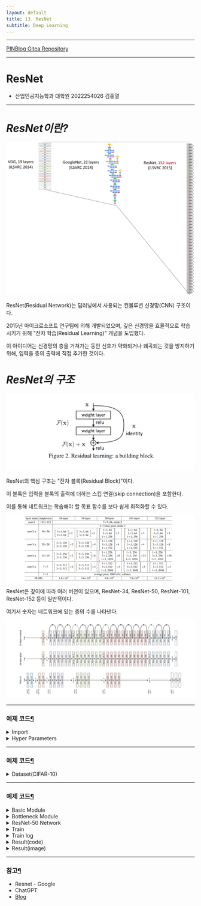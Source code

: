 ```yaml
---
layout: default
title: 13. ResNet
subtitle: Deep Learning
---
```

-----

[PINBlog Gitea Repository](https://gitea.pinblog.codes/CBNU/13_ResNet)

-----

# ResNet
- 산업인공지능학과 대학원
    2022254026
        김홍열


---


# *ResNet이란?*

![resnet](/assets/img/resnet/resnet-layers.png)

ResNet(Residual Network)는 딥러닝에서 사용되는 컨볼루션 신경망(CNN) 구조이다.

2015년 마이크로소프트 연구팀에 의해 개발되었으며, 깊은 신경망을 효율적으로 학습시키기 위해 "잔차 학습(Residual Learning)" 개념을 도입했다. 

이 아이디어는 신경망의 층을 거쳐가는 동안 신호가 약화되거나 왜곡되는 것을 방지하기 위해, 입력을 층의 출력에 직접 추가한 것이다.



# *ResNet의 구조*

![resnet](/assets/img/resnet/residual.png)

ResNet의 핵심 구조는 "잔차 블록(Residual Block)"이다. 

이 블록은 입력을 블록의 출력에 더하는 스킵 연결(skip connection)을 포함한다. 

이를 통해 네트워크는 학습해야 할 목표 함수를 보다 쉽게 최적화할 수 있다. 

![resnet](/assets/img/resnet/resnet.png)

ResNet은 깊이에 따라 여러 버전이 있으며, ResNet-34, ResNet-50, ResNet-101, ResNet-152 등이 일반적이다. 

여기서 숫자는 네트워크에 있는 층의 수를 나타낸다.

![resnet](/assets/img/resnet/resnet-network.png)

---

### 예제 코드[¶]()

<details>
<summary>Import</summary>
<div markdown="1">
  
```python

import torch
import torch.nn as nn
import torch.optim as optim
import torch.nn.init as init

import torchvision
import torchvision.datasets as datasets
import torchvision.transforms as transforms

from torch.utils.data import DataLoader

import numpy as np
import matplotlib.pyplot as plt

import tqdm
from tqdm.auto import trange



```

</div>
</details>

<details>
<summary>Hyper Parameters</summary>
<div markdown="1">

```python

# 하이퍼파라미터 준비
batch_size = 50
learning_rate = 0.0002
num_epoch = 100


```

</div>
</details>


---

### 예제 코드[¶]()

<details>
<summary>Dataset(CIFAR-10)</summary>
<div markdown="1">
  
```python

transform = transforms.Compose([transforms.ToTensor(), transforms.Normalize((0.5, 0.5, 0.5), (0.5, 0.5, 0.5))])

# define dataset
cifar10_train = datasets.CIFAR10(root="./Data/", train=True, transform=transform, target_transform=None, download=True)
cifar10_test = datasets.CIFAR10(root="./Data/", train=False, transform=transform, target_transform=None, download=True)

# define loader
train_loader = DataLoader(cifar10_train,batch_size=batch_size, shuffle=True, num_workers=2, drop_last=True)
test_loader = DataLoader(cifar10_test,batch_size=batch_size, shuffle=False, num_workers=2, drop_last=True)

# define classes
classes = ('plane', 'car', 'bird', 'cat', 'deer', 'dog', 'frog', 'horse', 'ship', 'truck')

```

</div>
</details>


---

### 예제 코드[¶]()

<details>
<summary>Basic Module</summary>
<div markdown="1">
  
```python

def conv_block_1(in_dim,out_dim, activation,stride=1):
    model = nn.Sequential(
        nn.Conv2d(in_dim,out_dim, kernel_size=1, stride=stride),
        nn.BatchNorm2d(out_dim),
        activation,
    )
    return model


def conv_block_3(in_dim,out_dim, activation, stride=1):
    model = nn.Sequential(
        nn.Conv2d(in_dim,out_dim, kernel_size=3, stride=stride, padding=1),
        nn.BatchNorm2d(out_dim),
        activation,
    )
    return model


```

</div>
</details>

<details>
<summary>Bottleneck Module</summary>
<div markdown="1">

```python

class BottleNeck(nn.Module):
    def __init__(self,in_dim,mid_dim,out_dim,activation,down=False):
        super(BottleNeck,self).__init__()
        self.down=down
        
        # 특성지도의 크기가 감소하는 경우
        if self.down:
            self.layer = nn.Sequential(
              conv_block_1(in_dim,mid_dim,activation,stride=2),
              conv_block_3(mid_dim,mid_dim,activation,stride=1),
              conv_block_1(mid_dim,out_dim,activation,stride=1),
            )
            
            # 특성지도 크기 + 채널을 맞춰주는 부분
            self.downsample = nn.Conv2d(in_dim,out_dim,kernel_size=1,stride=2)
            
        # 특성지도의 크기가 그대로인 경우
        else:
            self.layer = nn.Sequential(
                conv_block_1(in_dim,mid_dim,activation,stride=1),
                conv_block_3(mid_dim,mid_dim,activation,stride=1),
                conv_block_1(mid_dim,out_dim,activation,stride=1),
            )
            
        # 채널을 맞춰주는 부분
        self.dim_equalizer = nn.Conv2d(in_dim,out_dim,kernel_size=1)
                  
    def forward(self,x):
        if self.down:
            downsample = self.downsample(x)
            out = self.layer(x)
            out = out + downsample
        else:
            out = self.layer(x)
            if x.size() is not out.size():
                x = self.dim_equalizer(x)
            out = out + x
        return out


```

</div>
</details>

<details>
<summary>ResNet-50 Network</summary>
<div markdown="1">

```python

# 50-layer
class ResNet(nn.Module):

    def __init__(self, base_dim, num_classes=10):
        super(ResNet, self).__init__()
        self.activation = nn.ReLU()
        self.layer_1 = nn.Sequential(
            nn.Conv2d(3,base_dim,7,2,3),
            nn.ReLU(),
            nn.MaxPool2d(3,2,1),
        )
        self.layer_2 = nn.Sequential(
            BottleNeck(base_dim,base_dim,base_dim*4,self.activation),
            BottleNeck(base_dim*4,base_dim,base_dim*4,self.activation),
            BottleNeck(base_dim*4,base_dim,base_dim*4,self.activation,down=True),
        )   
        self.layer_3 = nn.Sequential(
            BottleNeck(base_dim*4,base_dim*2,base_dim*8,self.activation),
            BottleNeck(base_dim*8,base_dim*2,base_dim*8,self.activation),
            BottleNeck(base_dim*8,base_dim*2,base_dim*8,self.activation),
            BottleNeck(base_dim*8,base_dim*2,base_dim*8,self.activation,down=True),
        )
        self.layer_4 = nn.Sequential(
            BottleNeck(base_dim*8,base_dim*4,base_dim*16,self.activation),
            BottleNeck(base_dim*16,base_dim*4,base_dim*16,self.activation),
            BottleNeck(base_dim*16,base_dim*4,base_dim*16,self.activation),            
            BottleNeck(base_dim*16,base_dim*4,base_dim*16,self.activation),
            BottleNeck(base_dim*16,base_dim*4,base_dim*16,self.activation),
            BottleNeck(base_dim*16,base_dim*4,base_dim*16,self.activation,down=True),
        )
        self.layer_5 = nn.Sequential(
            BottleNeck(base_dim*16,base_dim*8,base_dim*32,self.activation),
            BottleNeck(base_dim*32,base_dim*8,base_dim*32,self.activation),
            BottleNeck(base_dim*32,base_dim*8,base_dim*32,self.activation),
        )
        self.avgpool = nn.AvgPool2d(1,1) 
        self.fc_layer = nn.Linear(base_dim*32,num_classes)
        
    def forward(self, x):
        out = self.layer_1(x)
        out = self.layer_2(out)
        out = self.layer_3(out)
        out = self.layer_4(out)
        out = self.layer_5(out)
        out = self.avgpool(out)
        out = out.view(batch_size,-1)
        out = self.fc_layer(out)
        
        return out


```

</div>
</details>

<details>
<summary>Train</summary>
<div markdown="1">

```python

device = torch.device("cuda:0" if torch.cuda.is_available() else "cpu")
model = ResNet(base_dim=64).to(device)
loss_func = nn.CrossEntropyLoss()
optimizer = optim.Adam(model.parameters(), lr=learning_rate)

for i in trange(num_epoch):
    model.train()  # 모델을 학습 모드로 설정
    train_loss = 0.0
    for j, [image, label] in enumerate(train_loader):
        x = image.to(device)
        y_ = label.to(device)

        optimizer.zero_grad()
        output = model(x)
        loss = loss_func(output, y_)
        loss.backward()
        optimizer.step()

        train_loss += loss.item()
    
    train_loss /= len(train_loader)

    if i % 10 == 0:
        print(f"Epoch [{i}/{num_epoch}] Train Loss: {train_loss:.4f}")
        torch.save(model.state_dict(), f'model_epoch_{i}.pth')


```

</div>
</details>
<details>
<summary>Train log</summary>
<div markdown="1">

```plaintext

  0%|          | 0/100 [00:00<?, ?it/s]
Epoch [0/100] Train Loss: 2.0092
 10%|█         | 10/100 [13:35<2:00:50, 80.56s/it]
Epoch [10/100] Train Loss: 0.6987
 20%|██        | 20/100 [27:26<1:54:48, 86.10s/it]
Epoch [20/100] Train Loss: 0.2491
 30%|███       | 30/100 [41:02<1:33:23, 80.05s/it]
Epoch [30/100] Train Loss: 0.2013
 40%|████      | 40/100 [57:29<1:44:20, 104.35s/it]
Epoch [40/100] Train Loss: 0.1048
 50%|█████     | 50/100 [1:13:20<1:15:53, 91.07s/it] 
Epoch [50/100] Train Loss: 0.0849
 60%|██████    | 60/100 [1:28:19<59:53, 89.83s/it]  
Epoch [60/100] Train Loss: 0.0724
 70%|███████   | 70/100 [1:42:47<43:55, 87.86s/it]
Epoch [70/100] Train Loss: 0.0653
 80%|████████  | 80/100 [1:57:39<29:47, 89.39s/it]
Epoch [80/100] Train Loss: 0.0630
 90%|█████████ | 90/100 [2:12:17<14:39, 87.94s/it]
Epoch [90/100] Train Loss: 0.0605
100%|██████████| 100/100 [2:27:01<00:00, 88.22s/it]


```

</div>
</details>


<details>
<summary>Result(code)</summary>
<div markdown="1">

```python

import matplotlib.pyplot as plt

# 모델을 평가 모드로 설정
model.eval()

# 테스트 데이터셋의 첫 번째 배치를 가져옴
images, labels = next(iter(test_loader))
images, labels = images.to(device), labels.to(device)

# 모델 예측
with torch.no_grad():
    outputs = model(images)

# 예측 결과 처리
_, predicted = torch.max(outputs, 1)

# 이미지 출력 설정
fig, axs = plt.subplots(len(images), 1, figsize=(100, 100))

for i, img in enumerate(images.cpu()):
    img = img.numpy().transpose((1, 2, 0))
    axs[i].imshow(img)
    axs[i].set_title(f'Label: {labels[i].item()}, Predict: {predicted[i].item()}', fontsize=10)
    axs[i].axis('off')

plt.show()


```

</div>
</details>

<details>
<summary>Result(image)</summary>
<div markdown="1">

![output](/assets/img/resnet/output.png)

</div>
</details>

---

### 참고[¶]()

- Resnet - Google
- ChatGPT
- [Blog](https://velog.io/@euisuk-chung/%ED%8C%8C%EC%9D%B4%ED%86%A0%EC%B9%98-%ED%8C%8C%EC%9D%B4%ED%86%A0%EC%B9%98%EB%A1%9C-CNN-%EB%AA%A8%EB%8D%B8%EC%9D%84-%EA%B5%AC%ED%98%84%ED%95%B4%EB%B3%B4%EC%9E%90-ResNet%ED%8E%B8)
